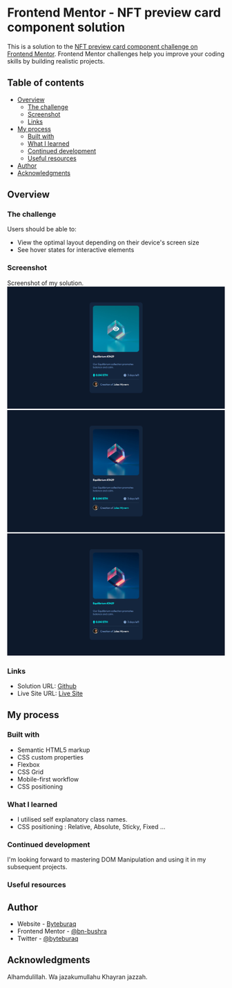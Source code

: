# Frontend Mentor - NFT preview card component solution

This is a solution to the [NFT preview card component challenge on Frontend Mentor](https://www.frontendmentor.io/challenges/nft-preview-card-component-SbdUL_w0U). Frontend Mentor challenges help you improve your coding skills by building realistic projects. 

## Table of contents

- [Overview](#overview)
  - [The challenge](#the-challenge)
  - [Screenshot](#screenshot)
  - [Links](#links)
- [My process](#my-process)
  - [Built with](#built-with)
  - [What I learned](#what-i-learned)
  - [Continued development](#continued-development)
  - [Useful resources](#useful-resources)
- [Author](#author)
- [Acknowledgments](#acknowledgments)

## Overview

### The challenge

Users should be able to:

- View the optimal layout depending on their device's screen size
- See hover states for interactive elements

### Screenshot
Screenshot of my solution.
![](./screenshot-1.png)
![](./screenshot-2.png)
![](./screenshot-3.png)


### Links

- Solution URL: [Github](https://your-solution-url.com)
- Live Site URL: [Live Site](https://your-live-site-url.com)

## My process

### Built with

- Semantic HTML5 markup
- CSS custom properties
- Flexbox
- CSS Grid
- Mobile-first workflow
- CSS positioning

### What I learned

- I utilised self explanatory class names.
- CSS positioning : Relative, Absolute, Sticky, Fixed ...

### Continued development

I'm looking forward to mastering DOM Manipulation and using it in my subsequent projects.

### Useful resources


## Author

- Website - [Byteburaq](https://www.your-site.com)
- Frontend Mentor - [@bn-bushra](https://www.frontendmentor.io/profile/bn-bushra )
- Twitter - [@byteburaq](https://www.twitter.com/byteburaq)


## Acknowledgments

Alhamdulillah. Wa jazakumullahu Khayran jazzah.